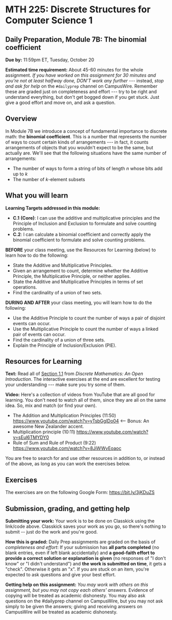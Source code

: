 # MTH 225: Discrete Structures for Computer Science 1 

## Daily Preparation, Module 7B: The binomial coefficient

**Due by:** 11:59pm ET, Tuesday, October 20

**Estimated time requirement:** About 45-60 minutes for the whole assignment. *If you have worked on this assignment for 30 minutes and you're not at least halfway done, DON'T work any further* --- instead, *stop and ask for help* on the `#dailyprep` channel on CampusWire. Remember these are graded just on completeness and effort --- try to be right and understand everything, but don't get bogged down if you get stuck. Just give a good effort and move on, and ask a question. 



## Overview 

In Module 7B we introduce a concept of fundamental importance to discrete math: the **binomial coefficient**. This is a number that represents the number of ways to count certain kinds of arrangements --- in fact, it counts arrangements of objects that you wouldn't expect to be the same, but actually are. We'll see that the following situations have the same number of arrangements: 

- The number of ways to form a string of bits of length $n$ whose bits add up to $k$
- The number of $k$-element subsets 

## What you will learn 

**Learning Targets addressed in this module:** 

-   **C.1**  **(Core)**: I can use the additive and multiplicative principles and the Principle of Inclusion and Exclusion to formulate and solve counting problems.
-   **C.2**: I can calculate a binomial coefficient and correctly apply the binomial coefficient to formulate and solve counting problems.

**BEFORE** your class meeting, use the Resources for Learning (below) to learn how to do the following: 

+ State the Additive and Multiplicative Principles. 
+ Given an arrangement to count, determine whether the Additive Principle, the Multiplicative Principle, or neither applies. 
+ State the Additive and Multiplicative Principles in terms of set operations.
+ Find the cardinality of a union of two sets. 

**DURING AND AFTER** your class meeting, you will learn how to do the following: 

+ Use the Additive Principle to count the number of ways a pair of disjoint events can occur. 
+ Use the Multiplicative Principle to count the number of ways a linked pair of events can occur. 
+ Find the cardinality of a union of three sets. 
+ Explain the Principle of Inclusion/Exclusion (PIE). 



## Resources for Learning





**Text:** Read all of [Section 1.1](http://discrete.openmathbooks.org/dmoi3/sec_counting-addmult.html) from *Discrete Mathematics: An Open Introduction*. The interactive exercises at the end are excellent for testing your understanding --- make sure you try some of them. 


**Video:** Here's a collection of videos from YouTube that are all good for learning. You don't need to watch all of them, since they are all on the same idea. So, mix and match (or find your own). 

- The Addition and Multiplication Principles (11:50) https://www.youtube.com/watch?v=yTsbGglDo04 <-- Bonus: An awesome New Zealander accent. 
- Multiplication principle (10:11) https://www.youtube.com/watch?v=sEul6TMYDY0
- Rule of Sum and Rule of Product (9:22) https://www.youtube.com/watch?v=8JiWWvEoaoc




You are free to search for and use other resources in addition to, or instead of the above, as long as you can work the exercises below.



## Exercises

The exercises are on the following Google Form: https://bit.ly/3jKDuZS

## Submission, grading, and getting help 

**Submitting your work:** Your work is to be done on Classkick using the link/code above. Classkick saves your work as you go, so there's nothing to submit -- just do the work and you're good. 

**How this is graded:** Daily Prep assignments are graded on the basis of *completeness and effort*: If your submission has **all parts completed** (no blank entries, even if left blank accidentally) and **a good-faith effort to provide a correct solution or explanation is given** (no responses of "I don't know" or "I didn't understand") and **the work is submitted on time**, it gets a "check". Otherwise it gets an "x". If you are stuck on an item, you're expected to ask questions and give your best effort.  

**Getting help on this assignment:** *You may work with others on this assignment, but you may not copy each others' answers.* Evidence of copying will be treated as academic dishonesty. You may also ask questions on the #dailyprep channel on CampusWire, but you may not ask simply to be given the answers; giving and receiving answers on CampusWire will be treated as academic dishonesty.
<!--stackedit_data:
eyJoaXN0b3J5IjpbLTEzMDQ0NzA4ODZdfQ==
-->
